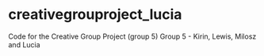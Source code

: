 # creativegrouproject_lucia
Code for the Creative Group Project (group 5)
Group 5 - Kirin, Lewis, Milosz and Lucia
